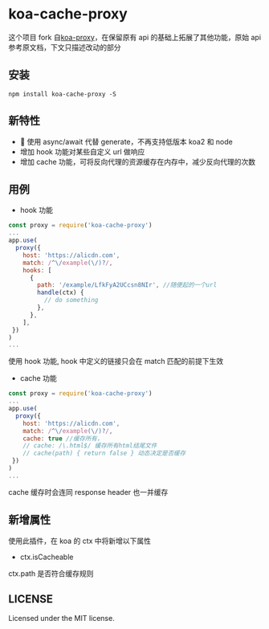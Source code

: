 # koa-cache-proxy

这个项目 fork 自[koa-proxy](https://github.com/popomore/koa-proxy)，在保留原有 api 的基础上拓展了其他功能，原始 api 参考原文档，下文只描述改动的部分

## 安装

```shell
npm install koa-cache-proxy -S
```

## 新特性

-  使用 async/await 代替 generate，不再支持低版本 koa2 和 node
- 增加 hook 功能对某些自定义 url 做响应
- 增加 cache 功能，可将反向代理的资源缓存在内存中，减少反向代理的次数

## 用例

- hook 功能

```js
const proxy = require('koa-cache-proxy')
...
app.use(
  proxy({
    host: 'https://alicdn.com',
    match: /^\/example(\/)?/,
    hooks: [
      {
        path: '/example/LfkFyA2UCcsn8NIr', //随便起的一个url
        handle(ctx) {
          // do something
        },
      },
    ],
 })
)
...
```

使用 hook 功能, hook 中定义的链接只会在 match 匹配的前提下生效

- cache 功能

```js
const proxy = require('koa-cache-proxy')
...
app.use(
  proxy({
    host: 'https://alicdn.com',
    match: /^\/example(\/)?/,
    cache: true //缓存所有，
    // cache: /\.html$/ 缓存所有html结尾文件
    // cache(path) { return false } 动态决定是否缓存
 })
)
...
```

cache 缓存时会连同 response header 也一并缓存

## 新增属性

使用此插件，在 koa 的 ctx 中将新增以下属性

- ctx.isCacheable

ctx.path 是否符合缓存规则

## LICENSE

Licensed under the MIT license.
